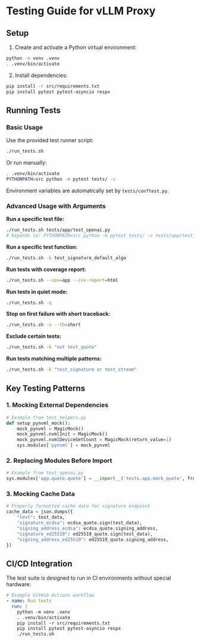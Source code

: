 # Testing Guide for vLLM Proxy

## Setup

1. Create and activate a Python virtual environment:
```bash
python -m venv .venv
. .venv/bin/activate
```

2. Install dependencies:
```bash
pip install -r src/requirements.txt
pip install pytest pytest-asyncio respx
```

## Running Tests

### Basic Usage

Use the provided test runner script:
```bash
./run_tests.sh
```

Or run manually:
```bash
. .venv/bin/activate
PYTHONPATH=src python -m pytest tests/ -v
```

Environment variables are automatically set by `tests/conftest.py`.

### Advanced Usage with Arguments


**Run a specific test file:**
```bash
./run_tests.sh tests/app/test_openai.py
# Expands to: PYTHONPATH=src python -m pytest tests/ -v tests/app/test_openai.py
```

**Run a specific test function:**
```bash
./run_tests.sh -k test_signature_default_algo
```

**Run tests with coverage report:**
```bash
./run_tests.sh --cov=app --cov-report=html
```

**Run tests in quiet mode:**
```bash
./run_tests.sh -q
```

**Stop on first failure with short traceback:**
```bash
./run_tests.sh -x --tb=short
```

**Exclude certain tests:**
```bash
./run_tests.sh -k "not test_quote"
```

**Run tests matching multiple patterns:**
```bash
./run_tests.sh -k "test_signature or test_stream"
```

## Key Testing Patterns

### 1. Mocking External Dependencies
```python
# Example from test_helpers.py
def setup_pynvml_mock():
    mock_pynvml = MagicMock()
    mock_pynvml.nvmlInit = MagicMock()
    mock_pynvml.nvmlDeviceGetCount = MagicMock(return_value=1)
    sys.modules['pynvml'] = mock_pynvml
```

### 2. Replacing Modules Before Import
```python
# Example from test_openai.py
sys.modules['app.quote.quote'] = __import__('tests.app.mock_quote', fromlist=[''])
```

### 3. Mocking Cache Data
```python
# Properly formatted cache data for signature endpoint
cache_data = json.dumps({
    "text": test_data,
    "signature_ecdsa": ecdsa_quote.sign(test_data),
    "signing_address_ecdsa": ecdsa_quote.signing_address,
    "signature_ed25519": ed25519_quote.sign(test_data),
    "signing_address_ed25519": ed25519_quote.signing_address,
})
```

## CI/CD Integration

The test suite is designed to run in CI environments without special hardware:

```yaml
# Example GitHub Actions workflow
- name: Run tests
  run: |
    python -m venv .venv
    . .venv/bin/activate
    pip install -r src/requirements.txt
    pip install pytest pytest-asyncio respx
    ./run_tests.sh
```